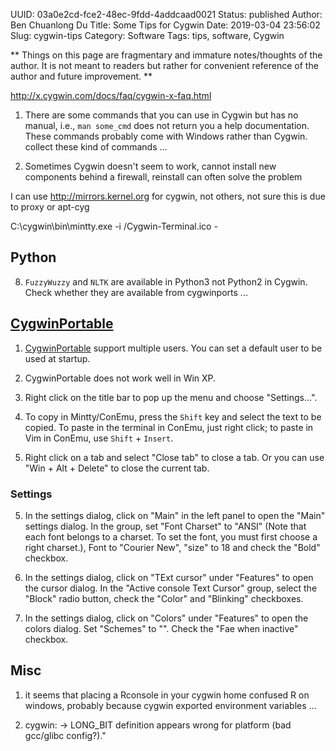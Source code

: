 UUID: 03a0e2cd-fce2-48ec-9fdd-4addcaad0021
Status: published
Author: Ben Chuanlong Du
Title: Some Tips for Cygwin
Date: 2019-03-04 23:56:02
Slug: cygwin-tips
Category: Software
Tags: tips, software, Cygwin

**
Things on this page are fragmentary and immature notes/thoughts of the author. 
It is not meant to readers but rather for convenient reference of the author and future improvement.
**

http://x.cygwin.com/docs/faq/cygwin-x-faq.html

1. There are some commands that you can use in Cygwin 
    but has no manual, i.e., `man some_cmd` does not return you a help documentation.
    These commands probably come with Windows rather than Cygwin.
    collect these kind of commands ...


1. Sometimes Cygwin doesn't seem to work, 
    cannot install new components behind a firewall,
    reinstall can often solve the problem

I can use http://mirrors.kernel.org for cygwin, 
not others, 
not sure this is due to proxy or apt-cyg


C:\cygwin\bin\mintty.exe -i /Cygwin-Terminal.ico -

## Python

8. `FuzzyWuzzy` and `NLTK` are available in Python3 not Python2 in Cygwin.  
    Check whether they are available from cygwinports ...


## [CygwinPortable](https://github.com/CybeSystems/CygwinPortable)

1. [CygwinPortable](https://github.com/CybeSystems/CygwinPortable) support multiple users.
    You can set a default user to be used at startup.

9. CygwinPortable does not work well in Win XP.

1. Right click on the title bar to pop up the menu and choose "Settings...".

3. To copy in Mintty/ConEmu, 
    press the `Shift` key and select the text to be copied. 
    To paste in the terminal in ConEmu, 
    just right click;
    to paste in Vim in ConEmu,
    use `Shift` + `Insert`.

7. Right click on a tab and select "Close tab" to close a tab. 
    Or you can use "Win + Alt + Delete" to close the current tab.

### Settings

5. In the settings dialog, 
    click on "Main" in the left panel to open the "Main" settings dialog. 
    In the group, 
    set "Font Charset" to "ANSI"
    (Note that each font belongs to a  charset. 
    To set the font, you must first choose a right charset.),
    Font to "Courier New", 
    "size" to 18 and check the "Bold" checkbox.

3. In the settings dialog,
    click on "TExt cursor" under "Features" to open the cursor dialog.
    In the "Active console Text Cursor" group, select the "Block" radio button,
    check the "Color" and "Blinking" checkboxes.

6. In the settings dialog, 
    click on "Colors" under "Features" to open the colors dialog.
    Set "Schemes" to "<Ubuntu>".
    Check the "Fae when inactive" checkbox.

## Misc
1. it seems that placing a Rconsole in your cygwin home confused R on windows, probably because cygwin exported environment variables ...

2. cygwin: -> LONG_BIT definition appears wrong for platform (bad gcc/glibc config?)."
